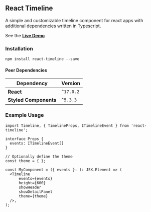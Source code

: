 ## React Timeline

A simple and customizable timeline component for react apps with additional dependencies written in Typescript. 

See the **[Live Demo](https://ddluc.github.io/react-timeline/?path=/story/timeline--default)**

### Installation 

```
npm install react-timeline --save 
```

#### Peer Dependencies

|  Dependency | Version |
|---|---|
| **React** | `^17.0.2` |
| **Styled Components** | `^5.3.3` |


### Example Usage 

```
import Timeline, { TimelineProps, ITimelineEvent } from 'react-timeline';

interface Props {
  events: ITimelineEvent[]
}

// Optionally define the theme 
const theme = { }; 

const MyComponent = ({ events }: ): JSX.Element => (
  <Timeline 
      events={events} 
      height={600}
      showHeader 
      showDetailPanel
      theme={theme}
  />, 
); 

```





